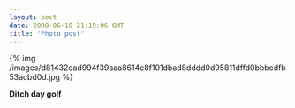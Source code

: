 ```yaml
---
layout: post
date: 2008-06-18 21:19:06 GMT
title: "Photo post"
---
```

{% img /images/d81432ead994f39aaa8614e8f101dbad8dddd0d95811dffd0bbbcdfb53acbd0d.jpg %}

<b>Ditch day golf</b>